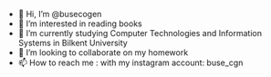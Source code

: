 - 👋 Hi, I’m @busecogen
- 👀 I’m interested in reading books
- 🌱 I’m currently studying Computer Technologies and Information Systems in Bilkent University
- 💞️ I’m looking to collaborate on my homework
- 📫 How to reach me : with my instagram account: buse_cgn

<!---
busecogen/busecogen is a ✨ special ✨ repository because its `README.md` (this file) appears on your GitHub profile.
You can click the Preview link to take a look at your changes.
--->
